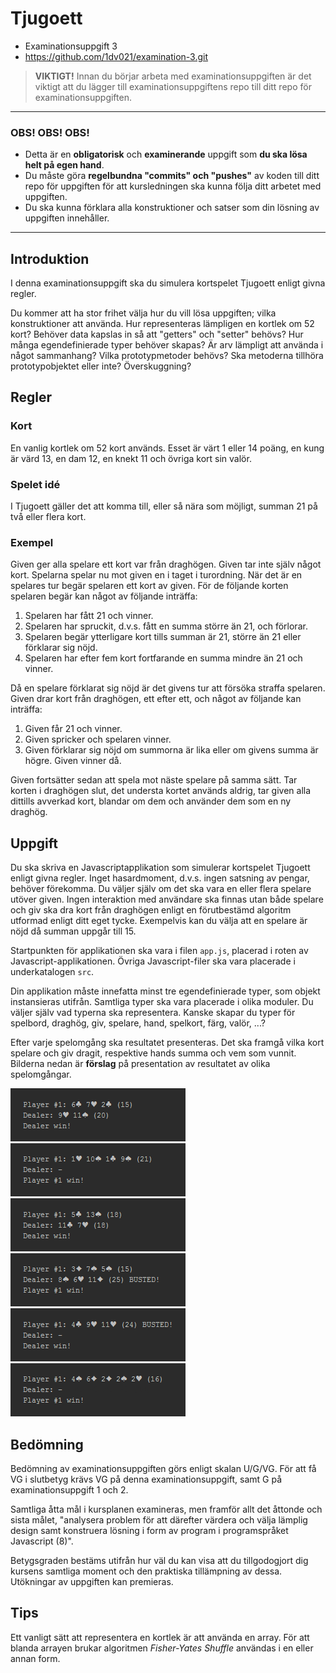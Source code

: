 # <i class="fa fa-graduation-cap"></i> Tjugoett
<ul class="fa-ul fa-border exercise-info">
  <li><i class="fa-li fa fa-star-o"></i>Examinationsuppgift 3</li>
  <li><i class="fa-li fa fa-github"></i><a href="https://github.com/1dv021/examination-3.git">https://github.com/1dv021/examination-3.git</a></li>
</ul>

><i class="fa fa-warning"></i> __VIKTIGT!__ Innan du börjar arbeta med examinationsuppgiften är det viktigt att du lägger till examinationsuppgiftens repo till ditt repo för examinationsuppgiften.

***
### <i class="fa fa-warning"></i> OBS! OBS! OBS!
- Detta är en **obligatorisk** och **examinerande** uppgift som **du ska lösa helt på egen hand**.
- Du måste göra **regelbundna "commits" och "pushes"** av koden till ditt repo för uppgiften för att kursledningen ska kunna följa ditt arbetet med uppgiften.
- Du ska kunna förklara alla konstruktioner och satser som din lösning av uppgiften innehåller.  

***

## <i class="fa fa-flag-o"></i> Introduktion
I denna examinationsuppgift ska du simulera kortspelet Tjugoett enligt givna regler.

Du kommer att ha stor frihet välja hur du vill lösa uppgiften; vilka konstruktioner att använda. Hur representeras lämpligen en kortlek om 52 kort? Behöver data kapslas in så att "getters" och "setter" behövs? Hur många egendefinierade typer behöver skapas? Är arv lämpligt att använda i något sammanhang? Vilka prototypmetoder behövs? Ska metoderna tillhöra prototypobjektet eller inte? Överskuggning?

## <i class="fa fa-flag-o"></i> Regler

### Kort
En vanlig kortlek om 52 kort används. Esset är värt 1 eller 14 poäng, en kung är värd 13, en dam 12, en knekt 11 och övriga kort sin valör.

### Spelet idé
I Tjugoett gäller det att komma till, eller så nära som möjligt, summan 21 på två eller flera kort. 

### Exempel
Given ger alla spelare ett kort var från draghögen. Given tar inte själv något kort. Spelarna spelar nu mot given en i taget i turordning. När det är en spelares tur begär spelaren ett kort av given. För de följande korten spelaren begär kan något av följande inträffa:

1. Spelaren har fått 21 och vinner.
2. Spelaren har spruckit, d.v.s. fått en summa större än 21, och förlorar.
3. Spelaren begär ytterligare kort tills summan är 21, större än 21 eller förklarar sig nöjd.
4. Spelaren har efter fem kort fortfarande en summa mindre än 21 och vinner.

Då en spelare förklarat sig nöjd är det givens tur att försöka straffa spelaren. Given drar kort från draghögen, ett efter ett, och något av följande kan inträffa:

1. Given får 21 och vinner.
2. Given spricker och spelaren vinner.
3. Given förklarar sig nöjd om summorna är lika eller om givens summa är högre. Given vinner då.

Given fortsätter sedan att spela mot näste spelare på samma sätt. Tar korten i draghögen slut, det understa kortet används aldrig, tar given alla dittills avverkad kort, blandar om dem och använder dem som en ny draghög.

## <i class="fa fa-flag-o"></i> Uppgift
Du ska skriva en Javascriptapplikation som simulerar kortspelet Tjugoett enligt givna regler. Inget hasardmoment, d.v.s. ingen satsning av pengar, behöver förekomma. Du väljer själv om det ska vara en eller flera spelare utöver given. Ingen interaktion med användare ska finnas utan både spelare och giv ska dra kort från draghögen enligt en förutbestämd algoritm utformad enligt ditt eget tycke. Exempelvis kan du välja att en spelare är nöjd då summan uppgår till 15.

Startpunkten för applikationen ska vara i filen `app.js`, placerad i roten av Javascript-applikationen. Övriga Javascript-filer ska vara placerade i underkatalogen `src`.

Din applikation måste innefatta minst tre egendefinierade typer, som objekt instansieras utifrån. Samtliga typer ska vara placerade i olika moduler. Du väljer själv vad typerna ska representera. Kanske skapar du typer för spelbord, draghög, giv, spelare, hand, spelkort, färg, valör, ...?     

Efter varje spelomgång ska resultatet presenteras. Det ska framgå vilka kort spelare och giv dragit, respektive hands summa och vem som vunnit. Bilderna nedan är __förslag__ på presentation av resultatet av olika spelomgångar.

![](img/p15-d20-dwin.png)
![](img/p21-d-pwin.png)
![](img/p18-d18-dwin.png)
![](img/p15-d25-busted-pwin.png)
![](img/p24-busted-dwin.png)
![](img/p16-5-card-d-pwin.png)

## <i class="fa fa-eye"></i> Bedömning
Bedömning av examinationsuppgiften görs enligt skalan U/G/VG. För att få VG i slutbetyg krävs VG på denna examinationsuppgift, samt G på examinationsuppgift 1 och 2.

Samtliga åtta mål i kursplanen examineras, men framför allt det åttonde och sista målet, "analysera problem för att därefter värdera och välja lämplig design samt konstruera lösning i form av program i programspråket Javascript (8)". 

Betygsgraden bestäms utifrån hur väl du kan visa att du tillgodogjort dig kursens samtliga moment och den praktiska tillämpning av dessa. Utökningar av uppgiften kan premieras.

## <i class="fa fa-lightbulb-o"></i> Tips
Ett vanligt sätt att representera en kortlek är att använda en array. För att blanda arrayen brukar algoritmen _Fisher-Yates Shuffle_ användas i en eller annan form.

